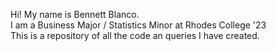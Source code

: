 Hi! My name is Bennett Blanco. <br />
I am a Business Major / Statistics Minor at Rhodes College '23 <br />
This is a repository of all the code an queries I have created.

<!---
jbblancojr/jbblancojr is a ✨ special ✨ repository because its `README.md` (this file) appears on your GitHub profile.
You can click the Preview link to take a look at your changes.
--->
